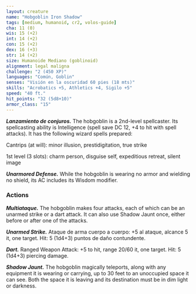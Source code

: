 ```yaml
---
layout: creature
name: "Hobgoblin Iron Shadow"
tags: [medium, humanoid, cr2, volos-guide]
cha: 11 (0)
wis: 15 (+2)
int: 14 (+2)
con: 15 (+2)
dex: 16 (+3)
str: 14 (+2)
size: Humanoide Mediano (goblinoid)
alignment: legal maligna
challenge: "2 (450 XP)"
languages: "Común, Goblin"
senses: "Visión en la oscuridad 60 pies (18 mts)"
skills: "Acrobatics +5, Athletics +4, Sigilo +5"
speed: "40 ft."
hit_points: "32 (5d8+10)"
armor_class: "15"
---
```


***Lanzamiento de conjuros.*** The hobgoblin is a 2nd-level spellcaster. Its spellcasting ability is Intelligence (spell save DC 12, +4 to hit with spell attacks). It has the following wizard spells prepared:

Cantrips (at will): minor illusion, prestidigitation, true strike

1st level (3 slots): charm person, disguise self, expeditious retreat, silent image

***Unarmored Defense.*** While the hobgoblin is wearing no armor and wielding no shield, its AC includes its Wisdom modifier.

### Actions

***Multiataque.*** The hobgoblin makes four attacks, each of which can be an unarmed strike or a dart attack. It can also use Shadow Jaunt once, either before or after one of the attacks.

***Unarmed Strike.*** Ataque de arma cuerpo a cuerpo: +5 al ataque, alcance 5 it, one target. Hit: 5 (1d4+3) puntos de daño contundente.

***Dart.*** Ranged Weapon Attack: +5 to hit, range 20/60 it, one target. Hit: 5 (1d4+3) piercing damage.

***Shadow Jaunt.*** The hobgoblin magically teleports, along with any equipment it is wearing or carrying, up to 30 feet to an unoccupied space it can see. Both the space it is leaving and its destination must be in dim light or darkness.